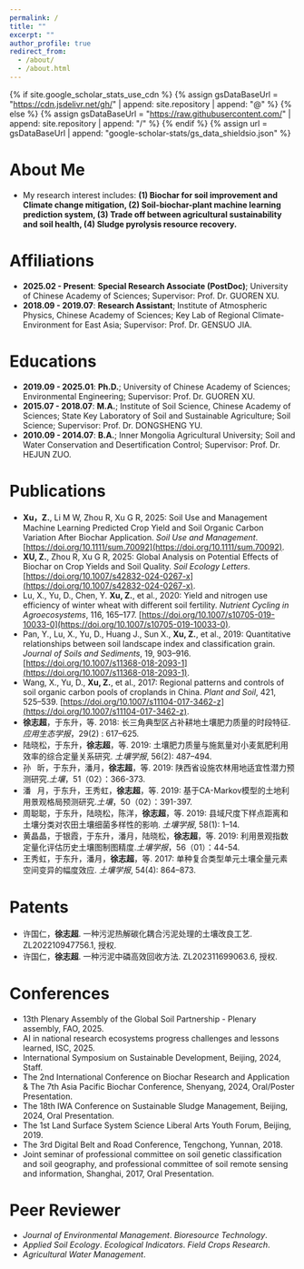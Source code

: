 ```yaml
---
permalink: /
title: ""
excerpt: ""
author_profile: true
redirect_from: 
  - /about/
  - /about.html
---
```


{% if site.google_scholar_stats_use_cdn %}
{% assign gsDataBaseUrl = "https://cdn.jsdelivr.net/gh/" | append: site.repository | append: "@" %}
{% else %}
{% assign gsDataBaseUrl = "https://raw.githubusercontent.com/" | append: site.repository | append: "/" %}
{% endif %}
{% assign url = gsDataBaseUrl | append: "google-scholar-stats/gs_data_shieldsio.json" %}

<span class='anchor' id='about-me'></span>

	
# About Me
- My research interest includes: **(1) Biochar for soil improvement and Climate change mitigation, (2) Soil-biochar-plant machine learning prediction system, (3) Trade off between agricultural sustainability and soil health, (4) Sludge pyrolysis resource recovery.**

# Affiliations
- **2025.02 - Present**:  **Special Research Associate (PostDoc)**; University of Chinese Academy of Sciences; Supervisor: Prof. Dr. GUOREN XU. 
- **2018.09 - 2019.07**:  **Research Assistant**; Institute of Atmospheric Physics, Chinese Academy of Sciences; Key Lab of Regional Climate-Environment for East Asia; Supervisor: Prof. Dr. GENSUO JIA.

# Educations
- **2019.09 - 2025.01**:  **Ph.D.**; University of Chinese Academy of Sciences; Environmental Engineering; Supervisor: Prof. Dr. GUOREN XU. 
- **2015.07 - 2018.07**:  **M.A.**; Institute of Soil Science, Chinese Academy of Sciences; State Key Laboratory of Soil and Sustainable Agriculture; Soil Science; Supervisor: Prof. Dr. DONGSHENG YU.
- **2010.09 - 2014.07**:  **B.A.**; Inner Mongolia Agricultural University; Soil and Water Conservation and Desertification Control; Supervisor: Prof. Dr. HEJUN ZUO.

# Publications 
- **Xu，Z.**, Li M W, Zhou R, Xu G R, 2025: Soil Use and Management Machine Learning Predicted Crop Yield and Soil Organic Carbon Variation After Biochar Application. *Soil Use and Management*. [https://doi.org/10.1111/sum.70092](https://doi.org/10.1111/sum.70092).  
- **XU, Z.**, Zhou R, Xu G R, 2025: Global Analysis on Potential Effects of Biochar on Crop Yields and Soil Quality. *Soil Ecology Letters*. [https://doi.org/10.1007/s42832-024-0267-x](https://doi.org/10.1007/s42832-024-0267-x).  
- Lu, X., Yu, D., Chen, Y. **Xu, Z.**, et al., 2020: Yield and nitrogen use efficiency of winter wheat with different soil fertility. *Nutrient Cycling in Agroecosystems*, 116, 165–177. [https://doi.org/10.1007/s10705-019-10033-0](https://doi.org/10.1007/s10705-019-10033-0). 
- Pan, Y., Lu, X., Yu, D., Huang J., Sun X., **Xu, Z.**, et al., 2019: Quantitative relationships between soil landscape index and classification grain. *Journal of Soils and Sediments*, 19, 903–916. [https://doi.org/10.1007/s11368-018-2093-1](https://doi.org/10.1007/s11368-018-2093-1). 
- Wang, X., Yu, D., **Xu, Z.**, et al., 2017: Regional patterns and controls of soil organic carbon pools of croplands in China. *Plant and Soil*, 421, 525–539. [https://doi.org/10.1007/s11104-017-3462-z](https://doi.org/10.1007/s11104-017-3462-z). 
- **徐志超**，于东升，等. 2018: 长三角典型区占补耕地土壤肥力质量的时段特征. *应用生态学报*，29(2) : 617–625.
- 陆晓松，于东升，**徐志超**，等. 2019: 土壤肥力质量与施氮量对小麦氮肥利用效率的综合定量关系研究. *土壤学报*, 56(2): 487–494.
- 孙 &ensp;昕，于东升，潘月，**徐志超**，等. 2019: 陕西省设施农林用地适宜性潜力预测研究.*土壤*，51（02）：366-373.
- 潘 &ensp;月，于东升，王秀虹，**徐志超**，等. 2019: 基于CA-Markov模型的土地利用景观格局预测研究.*土壤*，50（02）：391-397.
- 周聪聪，于东升，陆晓松，陈洋，**徐志超**，等. 2019: 县域尺度下样点距离和土壤分类对农田土壤细菌多样性的影响. *土壤学报*, 58(1): 1–14.
- 黄晶晶，于银霞，于东升，潘月，陆晓松，**徐志超**，等. 2019: 利用景观指数定量化评估历史土壤图制图精度.*土壤学报*，56（01）：44-54.
- 王秀虹，于东升，潘月，**徐志超**，等. 2017: 单种复合类型单元土壤全量元素空间变异的幅度效应. *土壤学报*, 54(4): 864–873.

# Patents
- 许国仁，**徐志超**. 一种污泥热解碳化耦合污泥处理的土壤改良工艺. ZL202210947756.1, 授权.
- 许国仁，**徐志超**. 一种污泥中磷高效回收方法. ZL202311699063.6, 授权.

# Conferences
- 13th Plenary Assembly of the Global Soil Partnership - Plenary assembly, FAO, 2025.
- AI in national research ecosystems progress challenges and lessons learned, ISC, 2025.
- International Symposium on Sustainable Development, Beijing, 2024, Staff.
- The 2nd International Conference on Biochar Research and Application & The 7th Asia Pacific Biochar Conference, Shenyang, 2024, Oral/Poster Presentation.
- The 18th IWA Conference on Sustainable Sludge Management, Beijing, 2024, Oral Presentation.
- The 1st Land Surface System Science Liberal Arts Youth Forum, Beijing, 2019.
- The 3rd Digital Belt and Road Conference, Tengchong, Yunnan, 2018.
- Joint seminar of professional committee on soil genetic classification and soil geography, and professional committee of soil remote sensing and information, Shanghai, 2017, Oral Presentation.

# Peer Reviewer
- *Journal of Environmental Management*.  *Bioresource Technology*.
- *Applied Soil Ecology*.  *Ecological Indicators*.  *Field Crops Research*.
- *Agricultural Water Management*.  
